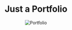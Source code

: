 <h1 align="center">Just a Portfolio</h1>
<div align="center">
  <img src="https://github.com/NetsukiiDev/Portfolio/assets/71921943/1a05f137-6cf6-4a2b-915f-97d29768b968" alt="Portfolio"></img>
</div>
